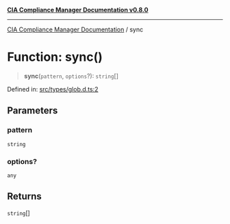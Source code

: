 [**CIA Compliance Manager Documentation v0.8.0**](../README.md)

***

[CIA Compliance Manager Documentation](../globals.md) / sync

# Function: sync()

> **sync**(`pattern`, `options`?): `string`[]

Defined in: [src/types/glob.d.ts:2](https://github.com/Hack23/cia-compliance-manager/blob/fa2f95f029cdcd192b3882a37d0d34753edcd349/src/types/glob.d.ts#L2)

## Parameters

### pattern

`string`

### options?

`any`

## Returns

`string`[]
